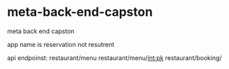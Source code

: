 # meta-back-end-capston
meta back end capston

app name is reservation not resutrent

api endpoinst:
restaurant/menu
restaurant/menu/<int:pk>
restaurant/booking/
